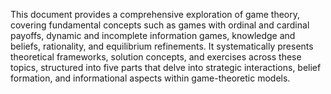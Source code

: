 This document provides a comprehensive exploration of game theory, covering fundamental concepts such as games with ordinal and cardinal payoffs, dynamic and incomplete information games, knowledge and beliefs, rationality, and equilibrium refinements. It systematically presents theoretical frameworks, solution concepts, and exercises across these topics, structured into five parts that delve into strategic interactions, belief formation, and informational aspects within game-theoretic models.
